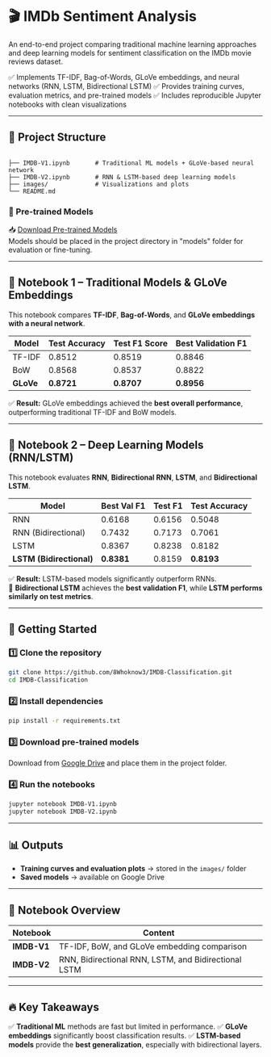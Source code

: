 # 🎬 IMDb Sentiment Analysis

An end-to-end project comparing traditional machine learning approaches and deep learning models for sentiment classification on the IMDb movie reviews dataset.

✅ Implements TF-IDF, Bag-of-Words, GLoVe embeddings, and neural networks (RNN, LSTM, Bidirectional LSTM)
✅ Provides training curves, evaluation metrics, and pre-trained models
✅ Includes reproducible Jupyter notebooks with clean visualizations


---

## 📂 Project Structure
```

├── IMDB-V1.ipynb       # Traditional ML models + GLoVe-based neural network
├── IMDB-V2.ipynb       # RNN & LSTM-based deep learning models
├── images/             # Visualizations and plots
└── README.md

````

### 🔗 Pre-trained Models
📥 [Download Pre-trained Models](https://drive.google.com/drive/folders/138NxQ50Kd_OlTcte5ixgT-17r5JRY2yr?usp=sharing)  
Models should be placed in the project directory in "models" folder for evaluation or fine-tuning.

---

## 📘 Notebook 1 – Traditional Models & GLoVe Embeddings
This notebook compares **TF-IDF**, **Bag-of-Words**, and **GLoVe embeddings with a neural network**.

| Model   | Test Accuracy | Test F1 Score | Best Validation F1 |
|---------|--------------|--------------|--------------------|
| TF-IDF  | 0.8512       | 0.8519       | 0.8846             |
| BoW     | 0.8568       | 0.8537       | 0.8822             |
| **GLoVe** | **0.8721** | **0.8707**   | **0.8956**         |

✅ **Result:** GLoVe embeddings achieved the **best overall performance**, outperforming traditional TF-IDF and BoW models.

---

## 📗 Notebook 2 – Deep Learning Models (RNN/LSTM)
This notebook evaluates **RNN**, **Bidirectional RNN**, **LSTM**, and **Bidirectional LSTM**.

| Model               | Best Val F1 | Test F1 | Test Accuracy |
|---------------------|------------|---------|---------------|
| RNN                 | 0.6168     | 0.6156  | 0.5048        |
| RNN (Bidirectional) | 0.7432     | 0.7173  | 0.7061        |
| LSTM                | 0.8367     | 0.8238  | 0.8182        |
| **LSTM (Bidirectional)** | **0.8381** | 0.8159  | **0.8193**    |

✅ **Result:** LSTM-based models significantly outperform RNNs.  
📌 **Bidirectional LSTM** achieves the **best validation F1**, while **LSTM performs similarly on test metrics**.

---

## 🚀 Getting Started

### 1️⃣ Clone the repository
```bash
git clone https://github.com/8Whoknow3/IMDB-Classification.git
cd IMDB-Classification
````

### 2️⃣ Install dependencies

```bash
pip install -r requirements.txt
```

### 3️⃣ Download pre-trained models

Download from [Google Drive](https://drive.google.com/drive/folders/138NxQ50Kd_OlTcte5ixgT-17r5JRY2yr?usp=sharing) and place them in the project folder.

### 4️⃣ Run the notebooks

```bash
jupyter notebook IMDB-V1.ipynb
jupyter notebook IMDB-V2.ipynb
```

---

## 📊 Outputs

* **Training curves and evaluation plots** → stored in the `images/` folder
* **Saved models** → available on Google Drive

---

## 📝 Notebook Overview

| Notebook    | Content                                              |
| ----------- | ---------------------------------------------------- |
| **IMDB-V1** | TF-IDF, BoW, and GLoVe embedding comparison          |
| **IMDB-V2** | RNN, Bidirectional RNN, LSTM, and Bidirectional LSTM |

---

## 🔥 Key Takeaways

✅ **Traditional ML** methods are fast but limited in performance.
✅ **GLoVe embeddings** significantly boost classification results.
✅ **LSTM-based models** provide the **best generalization**, especially with bidirectional layers.

